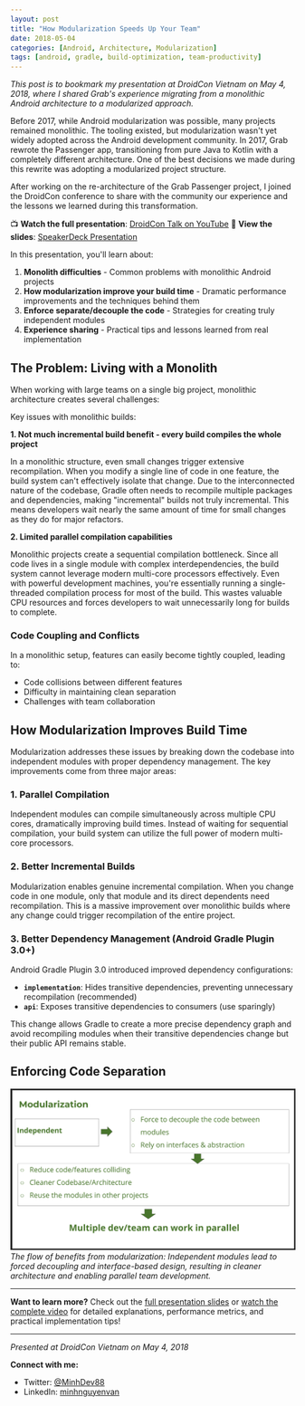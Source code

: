 ```yaml
---
layout: post
title: "How Modularization Speeds Up Your Team"
date: 2018-05-04
categories: [Android, Architecture, Modularization]
tags: [android, gradle, build-optimization, team-productivity]
---
```


*This post is to bookmark my presentation at DroidCon Vietnam on May 4, 2018, where I shared Grab's experience migrating from a monolithic Android architecture to a modularized approach.*

Before 2017, while Android modularization was possible, many projects remained monolithic. The tooling existed, but modularization wasn't yet widely adopted across the Android development community. In 2017, Grab rewrote the Passenger app, transitioning from pure Java to Kotlin with a completely different architecture. One of the best decisions we made during this rewrite was adopting a modularized project structure.

After working on the re-architecture of the Grab Passenger project, I joined the DroidCon conference to share with the community our experience and the lessons we learned during this transformation.

📺 **Watch the full presentation**: [DroidCon Talk on YouTube](https://www.youtube.com/watch?v=I9xzmAIHMFM)
📄 **View the slides**: [SpeakerDeck Presentation](https://speakerdeck.com/roscrazy/how-modularization-speed-up-your-team)

In this presentation, you'll learn about:
1. **Monolith difficulties** - Common problems with monolithic Android projects
2. **How modularization improve your build time** - Dramatic performance improvements and the techniques behind them
3. **Enforce separate/decouple the code** - Strategies for creating truly independent modules
4. **Experience sharing** - Practical tips and lessons learned from real implementation


## The Problem: Living with a Monolith

When working with large teams on a single big project, monolithic architecture creates several challenges:

Key issues with monolithic builds:

**1. Not much incremental build benefit - every build compiles the whole project**

In a monolithic structure, even small changes trigger extensive recompilation. When you modify a single line of code in one feature, the build system can't effectively isolate that change. Due to the interconnected nature of the codebase, Gradle often needs to recompile multiple packages and dependencies, making "incremental" builds not truly incremental. This means developers wait nearly the same amount of time for small changes as they do for major refactors.

**2. Limited parallel compilation capabilities**

Monolithic projects create a sequential compilation bottleneck. Since all code lives in a single module with complex interdependencies, the build system cannot leverage modern multi-core processors effectively. Even with powerful development machines, you're essentially running a single-threaded compilation process for most of the build. This wastes valuable CPU resources and forces developers to wait unnecessarily long for builds to complete.

### Code Coupling and Conflicts
In a monolithic setup, features can easily become tightly coupled, leading to:
- Code collisions between different features
- Difficulty in maintaining clean separation
- Challenges with team collaboration

## How Modularization Improves Build Time

Modularization addresses these issues by breaking down the codebase into independent modules with proper dependency management. The key improvements come from three major areas:

### 1. Parallel Compilation
Independent modules can compile simultaneously across multiple CPU cores, dramatically improving build times. Instead of waiting for sequential compilation, your build system can utilize the full power of modern multi-core processors.

### 2. Better Incremental Builds
Modularization enables genuine incremental compilation. When you change code in one module, only that module and its direct dependents need recompilation. This is a massive improvement over monolithic builds where any change could trigger recompilation of the entire project.

### 3. Better Dependency Management (Android Gradle Plugin 3.0+)
Android Gradle Plugin 3.0 introduced improved dependency configurations:
- **`implementation`**: Hides transitive dependencies, preventing unnecessary recompilation (recommended)
- **`api`**: Exposes transitive dependencies to consumers (use sparingly)

This change allows Gradle to create a more precise dependency graph and avoid recompiling modules when their transitive dependencies change but their public API remains stable.


## Enforcing Code Separation

![Modularization Benefits Flow](/assets/images/modularization/modularization-benefits-flow.png)
*The flow of benefits from modularization: Independent modules lead to forced decoupling and interface-based design, resulting in cleaner architecture and enabling parallel team development.*

---

**Want to learn more?** Check out the [full presentation slides](https://speakerdeck.com/roscrazy/how-modularization-speed-up-your-team) or [watch the complete video](https://www.youtube.com/watch?v=I9xzmAIHMFM) for detailed explanations, performance metrics, and practical implementation tips!

---

*Presented at DroidCon Vietnam on May 4, 2018*

**Connect with me:**
- Twitter: [@MinhDev88](https://twitter.com/MinhDev88)
- LinkedIn: [minhnguyenvan](https://www.linkedin.com/in/minhnguyenvan)